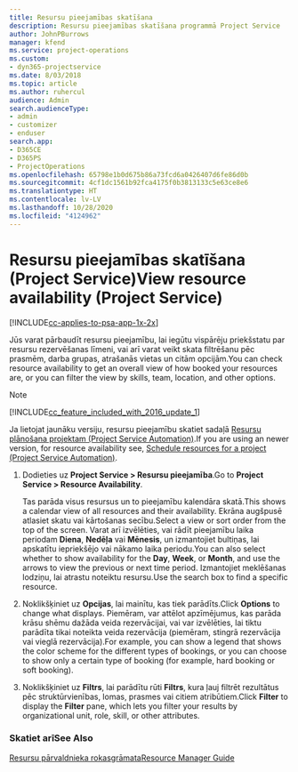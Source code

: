 ```yaml
---
title: Resursu pieejamības skatīšana
description: Resursu pieejamības skatīšana programmā Project Service
author: JohnPBurrows
manager: kfend
ms.service: project-operations
ms.custom:
- dyn365-projectservice
ms.date: 8/03/2018
ms.topic: article
ms.author: ruhercul
audience: Admin
search.audienceType:
- admin
- customizer
- enduser
search.app:
- D365CE
- D365PS
- ProjectOperations
ms.openlocfilehash: 65798e1b0d675b86a73fcd6a0426407d6fe86d0b
ms.sourcegitcommit: 4cf1dc1561b92fca4175f0b3813133c5e63ce8e6
ms.translationtype: HT
ms.contentlocale: lv-LV
ms.lasthandoff: 10/28/2020
ms.locfileid: "4124962"
---
```

# <a name="view-resource-availability-project-service"></a><span data-ttu-id="48f1f-103">Resursu pieejamības skatīšana (Project Service)</span><span class="sxs-lookup"><span data-stu-id="48f1f-103">View resource availability (Project Service)</span></span>

[!INCLUDE[cc-applies-to-psa-app-1x-2x](../includes/cc-applies-to-psa-app-1x-2x.md)]

<span data-ttu-id="48f1f-104">Jūs varat pārbaudīt resursu pieejamību, lai iegūtu vispārēju priekšstatu par resursu rezervēšanas līmeni, vai arī varat veikt skata filtrēšanu pēc prasmēm, darba grupas, atrašanās vietas un citām opcijām.</span><span class="sxs-lookup"><span data-stu-id="48f1f-104">You can check resource availability to get an overall view of how booked your resources are, or you can filter the view by skills, team, location, and other options.</span></span>  
  
> [!NOTE]
> [!INCLUDE[cc_feature_included_with_2016_update_1](../includes/cc-feature-included-with-2016-update-1.md)]  
> 
>  <span data-ttu-id="48f1f-105">Ja lietojat jaunāku versiju, resursu pieejamību skatiet sadaļā [Resursu plānošana projektam (Project Service Automation)](../psa/schedule-resources-project.md).</span><span class="sxs-lookup"><span data-stu-id="48f1f-105">If you are using an newer version, for resource availability see, [Schedule resources for a project (Project Service Automation)](../psa/schedule-resources-project.md).</span></span>  

1. <span data-ttu-id="48f1f-106">Dodieties uz **Project Service > Resursu pieejamība**.</span><span class="sxs-lookup"><span data-stu-id="48f1f-106">Go to **Project Service > Resource Availability**.</span></span>  

    <span data-ttu-id="48f1f-107">Tas parāda visus resursus un to pieejamību kalendāra skatā.</span><span class="sxs-lookup"><span data-stu-id="48f1f-107">This shows a calendar view of all resources and their availability.</span></span> <span data-ttu-id="48f1f-108">Ekrāna augšpusē atlasiet skatu vai kārtošanas secību.</span><span class="sxs-lookup"><span data-stu-id="48f1f-108">Select a view or sort order from the top of the screen.</span></span> <span data-ttu-id="48f1f-109">Varat arī izvēlēties, vai rādīt pieejamību laika periodam **Diena**, **Nedēļa** vai **Mēnesis**, un izmantojiet bultiņas, lai apskatītu iepriekšējo vai nākamo laika periodu.</span><span class="sxs-lookup"><span data-stu-id="48f1f-109">You can also select whether to show availability for the **Day**, **Week**, or **Month**, and use the arrows to view the previous or next time period.</span></span> <span data-ttu-id="48f1f-110">Izmantojiet meklēšanas lodziņu, lai atrastu noteiktu resursu.</span><span class="sxs-lookup"><span data-stu-id="48f1f-110">Use the search box to find a specific resource.</span></span>  

2. <span data-ttu-id="48f1f-111">Noklikšķiniet uz **Opcijas**, lai mainītu, kas tiek parādīts.</span><span class="sxs-lookup"><span data-stu-id="48f1f-111">Click **Options** to change what displays.</span></span> <span data-ttu-id="48f1f-112">Piemēram, var attēlot apzīmējumus, kas parāda krāsu shēmu dažāda veida rezervācijai, vai var izvēlēties, lai tiktu parādīta tikai noteikta veida rezervācija (piemēram, stingrā rezervācija vai vieglā rezervācija).</span><span class="sxs-lookup"><span data-stu-id="48f1f-112">For example, you can show a legend that shows the color scheme for the different types of bookings, or you can choose to show only a certain type of booking (for example, hard booking or soft booking).</span></span>  

3. <span data-ttu-id="48f1f-113">Noklikšķiniet uz **Filtrs**, lai parādītu rūti **Filtrs**, kura ļauj filtrēt rezultātus pēc struktūrvienības, lomas, prasmes vai citiem atribūtiem.</span><span class="sxs-lookup"><span data-stu-id="48f1f-113">Click **Filter** to display the **Filter** pane, which lets you filter your results by organizational unit, role, skill, or other attributes.</span></span>  

### <a name="see-also"></a><span data-ttu-id="48f1f-114">Skatiet arī</span><span class="sxs-lookup"><span data-stu-id="48f1f-114">See Also</span></span>  
 [<span data-ttu-id="48f1f-115">Resursu pārvaldnieka rokasgrāmata</span><span class="sxs-lookup"><span data-stu-id="48f1f-115">Resource Manager Guide</span></span>](../psa/resource-manager-guide.md)
